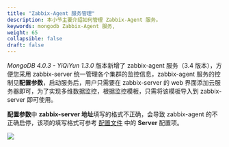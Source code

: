 ```yaml
---
title: "Zabbix-Agent 服务管理"
description: 本小节主要介绍如何管理 Zabbix-Agent 服务。 
keywords: mongodb Zabbix-Agent 服务, 
weight: 65
collapsible: false
draft: false
---
```





_MongoDB 4.0.3 - YiQiYun 1.3.0_ 版本新增了 zabbix-agent 服务（3.4 版本），方便您采用 zabbix-server 统一管理各个集群的监控信息，zabbix-agent 服务的控制见**配置参数**，启动服务后，用户只需要在 zabbix-server 的 web 界面添加云服务器即可，为了实现多维数据监控，根据监控模板，只需将该模板导入到 zabbix-server 即可使用。

**配置参数**中 **zabbix-server 地址**填写的格式不正确，会导致 zabbix-agent 的不正确启停，该项的填写格式可参考 [配置文件](https://www.zabbix.com/documentation/3.4/manual/appendix/config/zabbix_agentd) 中的  **Server** 配置项。

![](../../_images/zabbix_agent.png)

